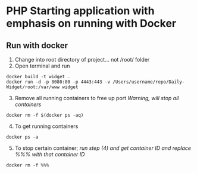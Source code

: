 # PHP Starting application with emphasis on running with Docker


## Run with docker
1. Change into root directory of project... not /root/ folder
2. Open terminal and run 
```
docker build -t widget .
docker run -d -p 8080:80 -p 4443:443 -v /Users/username/repo/Daily-Widget/root:/var/www widget
```
3. Remove all running containers to free up port
*Warning, will stop all containers*
```
docker rm -f $(docker ps -aq)
```

4. To get running containers
```
docker ps -a
```

5. To stop certain container; 
*run step (4) and get container ID and replace %%% with that container ID*
```
docker rm -f %%%
```


